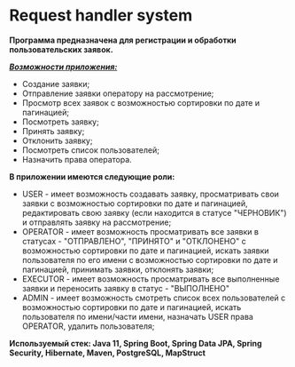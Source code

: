 # Request handler system

**Программа предназначена для регистрации и обработки пользовательских заявок.**

<u>***Возможности приложения:***</u>
- Создание заявки;
- Отправление заявки оператору на рассмотрение;
- Просмотр всех заявок с возможностью сортировки по дате и пагинацией;
- Посмотреть заявку;
- Принять заявку;
- Отклонить заявку;
- Посмотреть список пользователей;
- Назначить права оператора.

**В приложении имеются следующие роли:**
- USER - имеет возможность создавать заявку, просматривать свои заявки с возможностью сортировки по дате и пагинацией,
  редактировать свою заявку (если находится в статусе "ЧЕРНОВИК") и отправлять заявку на рассмотрение;
- OPERATOR - имеет возможность просматривать все заявки в статусах - "ОТПРАВЛЕНО", "ПРИНЯТО" и "ОТКЛОНЕНО" с
  возможностью сортировки по дате и пагинацией, искать заявки пользователя по его имени с возможностью сортировки
  по дате и пагинацией, принимать заявки, отклонять заявки;
- EXECUTOR - имеет возможность просматривать все выполненные заявки и переносить заявку в статус - "ВЫПОЛНЕНО"
- ADMIN - имеет возможность смотреть список всех пользователей с возможностью сортировки по дате и пагинацией,
  искать пользователя по имени/части имени, назначать USER права OPERATOR, удалить пользователя;

**Используемый стек: Java 11, Spring Boot, Spring Data JPA, Spring Security, Hibernate, Maven, PostgreSQL, MapStruct**








